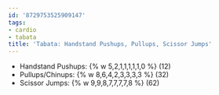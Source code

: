 ```yaml
---
id: '8729753525909147'
tags:
- cardio
- tabata
title: 'Tabata: Handstand Pushups, Pullups, Scissor Jumps'
---
```


- Handstand Pushups: {% w 5,2,1,1,1,1,1,0 %} (12)
- Pullups/Chinups: {% w 8,6,4,2,3,3,3,3 %} (32)
- Scissor Jumps: {% w 9,9,8,7,7,7,7,8 %} (62)
